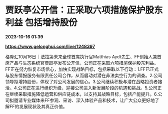 # 贾跃亭公开信：正采取六项措施保护股东利益 包括增持股份

**2023-10-16 01:39**

**https://www.gelonghui.com/live/1248397**

格隆汇10月16日｜法拉第未来全球首席执行官Matthias Aydt先生、FF创始人兼首席产品与生态系统官贾跃亭发布公开信，公司正在采取六项措施保护股东利益。FF正在努力恢复市场信心，加快实现战略目标，包括采取以下行动：1.FF已正式与股东情报服务有限责任公司合作，从而启动对潜在非法卖空行为的调查。2.公司领导拟增持股份，体现了对公司发展的信心。3.公司继续积极与潜在战略投资者接洽。4.公司正在进行组织升级，迎接公司进入新发展阶段的机遇和挑战。5.公司正在继续采取措施降低运营和供应链成本，以支持其战略目标，包括产能提升。6.公司拟邀请专业媒体来FF参观、采访、深入体验产品和技术，让广大公众更好地了解FF的发展现状及其真正价值。